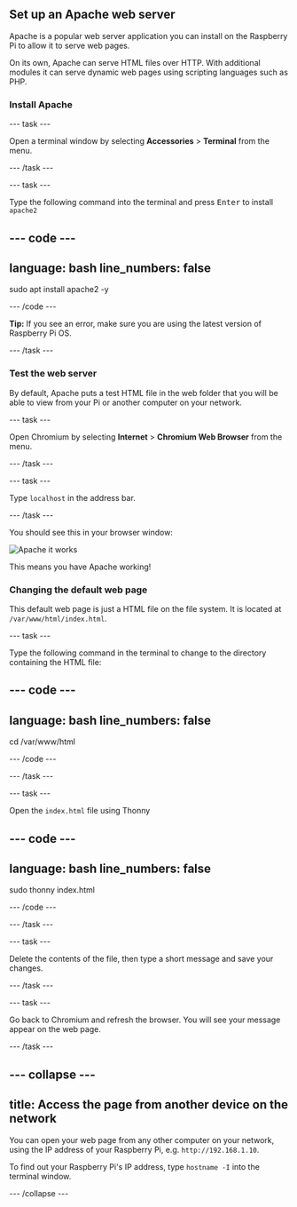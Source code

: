 ## Set up an Apache web server

Apache is a popular web server application you can install on the Raspberry Pi to allow it to serve web pages.

On its own, Apache can serve HTML files over HTTP. With additional modules it can serve dynamic web pages using scripting languages such as PHP.

### Install Apache

--- task ---

Open a terminal window by selecting **Accessories** > **Terminal** from the menu.

--- /task ---

--- task ---

Type the following command into the terminal and press <kbd>Enter</kbd> to install `apache2`

--- code ---
---
language: bash
line_numbers: false
---
sudo apt install apache2 -y

--- /code ---

**Tip:** If you see an error, make sure you are using the latest version of Raspberry Pi OS.

--- /task ---


### Test the web server

By default, Apache puts a test HTML file in the web folder that you will be able to view from your Pi or another computer on your network. 

--- task ---

Open Chromium by selecting **Internet** > **Chromium Web Browser** from the menu.

--- /task ---

--- task ---

Type `localhost` in the address bar.

--- /task ---

You should see this in your browser window:

![Apache it works](images/apache-it-works.png)

This means you have Apache working!

### Changing the default web page

This default web page is just a HTML file on the file system. It is located at `/var/www/html/index.html`.

--- task ---

Type the following command in the terminal to change to the directory containing the HTML file:

--- code ---
---
language: bash
line_numbers: false
---
cd /var/www/html

--- /code ---

--- /task ---

--- task ---

Open the `index.html` file using Thonny

--- code ---
---
language: bash
line_numbers: false
---
sudo thonny index.html

--- /code ---

--- /task ---

--- task ---

Delete the contents of the file, then type a short message and save your changes.

--- /task ---

--- task ---

Go back to Chromium and refresh the browser. You will see your message appear on the web page.

--- /task ---

--- collapse ---
--- 
title: Access the page from another device on the network
---

You can open your web page from any other computer on your network, using the IP address of your Raspberry Pi, e.g. `http://192.168.1.10`.

To find out your Raspberry Pi's IP address, type `hostname -I` into the terminal window.  

--- /collapse ---
